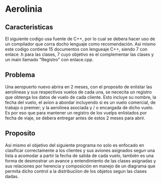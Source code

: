 # Aerolinia
## Caracteristicas

El siguiente codigo usa fuente de C++, por lo cual se debera hacer uso de un compilador que corra docho lenguaje como recomendación. Asi mismo este codigo contiene 15 documentos con lengueaje C++, siendo 7 con enlace .h para las clases, 7 cuyo objetivo es el complementar las clases y un main llamado "Registro"
con enlace.cpp.


## Problema

Una aeropuerto nuevo abrira en 2 meses, con el proposito de enlistar las aerolineas y sus respectivos vuelos de cada una, se nececita un registro que obtenga los datos de vuelo de cada cliente. Esto incluye su nombre, la fecha del vuelo, el avion a abordar incluyendo si es un vuelo comercial, de trabajo o premier; y la aerolinea asociada y / o encargada de dicho vuelo. Es por eso que para mantener un registro de los vuelps enlistados por fecha de viaje, se debera entregar antes de estos 2 meses para abrir.
## Proposito
Asi mismo el objetivo del siguiente programa no solo es enfocado en clasificar correctamente a los clientes y sus aviones asignados segun una lista a acomodar a partir la fecha de salida de cada vuelo, también es una forma de desmostrar un avance y entendimiento de las clases asignadas y sus relaciones por herencia y composición en manejo de un diagrama que permita dicho control a la distribuciíon de los objetos segun las clases dadas.
